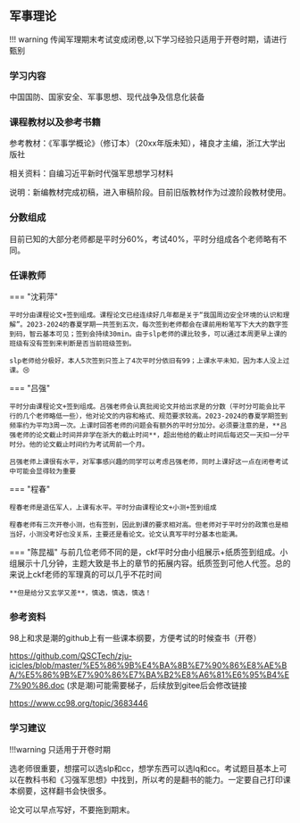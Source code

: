 ## 军事理论

!!! warning 传闻军理期末考试变成闭卷,以下学习经验只适用于开卷时期，请进行甄别

### 学习内容


中国国防、国家安全、军事思想、现代战争及信息化装备


### 课程教材以及参考书籍

参考教材：《军事学概论》（修订本）（20xx年版未知），褚良才主编，浙江大学出版社

相关资料：自编习近平新时代强军思想学习材料

说明：新编教材完成初稿，进入审稿阶段。目前旧版教材作为过渡阶段教材使用。

### 分数组成

目前已知的大部分老师都是平时分60%，考试40%，平时分组成各个老师略有不同。


### 任课教师

=== "沈莉萍"

    平时分由课程论文+签到组成。课程论文已经连续好几年都是关于“我国周边安全环境的认识和理解”。2023-2024的春夏学期一共签到五次，每次签到老师都会在课前用粉笔写下大大的数字签到码，智云基本可见；签到会持续30min。由于slp老师的课比较多，可以通过本周更早上课的班级有没有签到来判断是否当前班级签到。
    
    slp老师给分极好，本人5次签到只签上了4次平时分依旧有99；上课水平未知，因为本人没上过课。😢

=== "吕强"

    平时分由课程论文+签到组成。吕强老师会认真批阅论文并给出求是的分数（平时分可能会比平行的几个老师略低一些），他对论文的内容和格式、规范要求较高。2023-2024的春夏学期签到频率约为平均3周一次。上课时回答老师的问题会有额外的平时分加分。必须要注意的是，**吕强老师的论文截止时间并非学在浙大的截止时间**，超出他给的截止时间后每迟交一天扣一分平时分。他的论文截止时间约为考试周前一个月。

    吕强老师上课很有水平，对军事感兴趣的同学可以考虑吕强老师，同时上课好这一点在闭卷考试中可能会显得较为重要

=== "程春"

    程春老师是退伍军人，上课有水平。平时分由课程论文+小测+签到组成
    
    程春老师有三次开卷小测，也有签到，因此到课的要求相对高。但老师对于平时分的政策也是相当好，小测没考好也没关系，主要还是看论文。论文认真写平时分基本也能满。
    

=== "陈昆福"
    与前几位老师不同的是，ckf平时分由小组展示+纸质签到组成。小组展示十几分钟，主题大致是书上的章节的拓展内容。纸质签到可他人代签。总的来说上ckf老师的军理真的可以几乎不花时间

    **但是给分又玄学又差**，慎选，慎选，慎选！

### 参考资料

98上和求是潮的github上有一些课本纲要，方便考试的时候查书（开卷）

<https://github.com/QSCTech/zju-icicles/blob/master/%E5%86%9B%E4%BA%8B%E7%90%86%E8%AE%BA/%E5%86%9B%E7%90%86%E7%BA%B2%E8%A6%81%E6%95%B4%E7%90%86.doc> (求是潮)可能需要梯子，后续放到gitee后会修改链接

<https://www.cc98.org/topic/3683446>

### 学习建议

!!!warning 只适用于开卷时期

选老师很重要，想摆可以选slp和cc，想学东西可以选lq和cc。考试题目基本上可以在教科书和《习强军思想》中找到，所以考的是翻书的能力。一定要自己打印课本纲要，这样翻书会快很多。

论文可以早点写好，不要拖到期末。